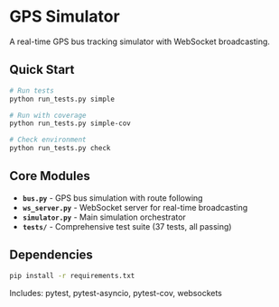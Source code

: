 # GPS Simulator

A real-time GPS bus tracking simulator with WebSocket broadcasting.

## Quick Start

```bash
# Run tests
python run_tests.py simple

# Run with coverage
python run_tests.py simple-cov

# Check environment
python run_tests.py check
```

## Core Modules

- **`bus.py`** - GPS bus simulation with route following
- **`ws_server.py`** - WebSocket server for real-time broadcasting  
- **`simulator.py`** - Main simulation orchestrator
- **`tests/`** - Comprehensive test suite (37 tests, all passing)

## Dependencies

```bash
pip install -r requirements.txt
```

Includes: pytest, pytest-asyncio, pytest-cov, websockets
